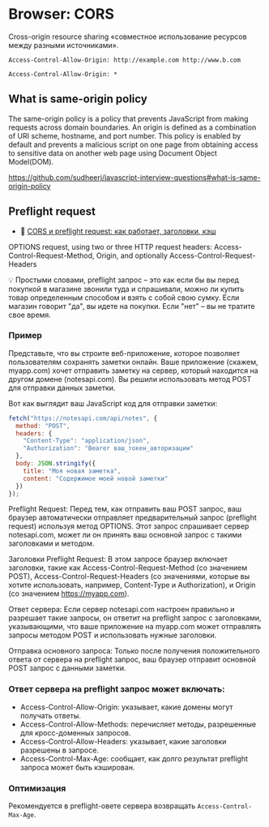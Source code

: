 # Browser: CORS

Cross-origin resource sharing «совместное использование ресурсов между разными источниками».

```
Access-Control-Allow-Origin: http://example.com http://www.b.com
```

```
Access-Control-Allow-Origin: *
```

## What is same-origin policy

The same-origin policy is a policy that prevents JavaScript from making requests across domain boundaries. An origin is defined as a combination of URI scheme, hostname, and port number. This policy is enabled by default and prevents a malicious script on one page from obtaining access to sensitive data on another web page using Document Object Model(DOM).

https://github.com/sudheerj/javascript-interview-questions#what-is-same-origin-policy

## Preflight request

- :beginner: [CORS и preflight request: как работает, заголовки, кэш](https://sky.pro/wiki/javascript/cors-i-preflight-request-kak-rabotaet-zagolovki-kesh/)

OPTIONS request, using two or three HTTP request headers: Access-Control-Request-Method, Origin, and optionally Access-Control-Request-Headers

💡 Простыми словами, preflight запрос – это как если бы вы перед покупкой в магазине звонили туда и спрашивали, можно ли купить товар определенным способом и взять с собой свою сумку. Если магазин говорит "да", вы идете на покупки. Если "нет" – вы не тратите свое время.

### Пример

Представьте, что вы строите веб-приложение, которое позволяет пользователям сохранять заметки онлайн. Ваше приложение (скажем, myapp.com) хочет отправить заметку на сервер, который находится на другом домене (notesapi.com). Вы решили использовать метод POST для отправки данных заметки.

Вот как выглядит ваш JavaScript код для отправки заметки:

```js
fetch("https://notesapi.com/api/notes", {
  method: "POST",
  headers: {
    "Content-Type": "application/json",
    "Authorization": "Bearer ваш_токен_авторизации"
  },
  body: JSON.stringify({
    title: "Моя новая заметка",
    content: "Содержимое моей новой заметки"
  })
});
```

Preflight Request: Перед тем, как отправить ваш POST запрос, ваш браузер автоматически отправляет предварительный запрос (preflight request) используя метод OPTIONS. Этот запрос спрашивает сервер notesapi.com, может ли он принять ваш основной запрос с такими заголовками и методом.

Заголовки Preflight Request: В этом запросе браузер включает заголовки, такие как Access-Control-Request-Method (со значением POST), Access-Control-Request-Headers (со значениями, которые вы хотите использовать, например, Content-Type и Authorization), и Origin (со значением https://myapp.com).

Ответ сервера: Если сервер notesapi.com настроен правильно и разрешает такие запросы, он ответит на preflight запрос с заголовками, указывающими, что ваше приложение на myapp.com может отправлять запросы методом POST и использовать нужные заголовки.

Отправка основного запроса: Только после получения положительного ответа от сервера на preflight запрос, ваш браузер отправит основной POST запрос с данными заметки.

### Ответ сервера на preflight запрос может включать:

- Access-Control-Allow-Origin: указывает, какие домены могут получать ответы.
- Access-Control-Allow-Methods: перечисляет методы, разрешенные для кросс-доменных запросов.
- Access-Control-Allow-Headers: указывает, какие заголовки разрешены в запросе.
- Access-Control-Max-Age: сообщает, как долго результат preflight запроса может быть кэширован.

### Оптимизация

Рекомендуется в preflight-овете сервера возвращать `Access-Control-Max-Age`.
